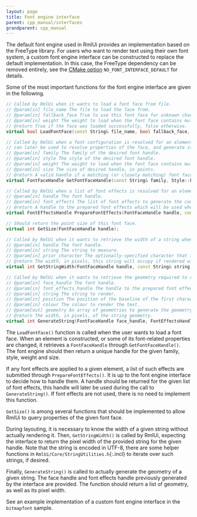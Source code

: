 ```yaml
---
layout: page
title: Font engine interface
parent: cpp_manual/interfaces
grandparent: cpp_manual
---
```


The default font engine used in RmlUi provides an implementation based on the FreeType library. For users who want to render text using their own font system, a custom font engine interface can be constructed to replace the default implementation. In this case, the FreeType dependency can be removed entirely, see the [CMake option](../building_with_cmake.html#cmake-options) `NO_FONT_INTERFACE_DEFAULT` for details.

Some of the most important functions for the font engine interface are given in the following.

```cpp
// Called by RmlUi when it wants to load a font face from file.
// @param[in] file_name The file to load the face from.
// @param[in] fallback_face True to use this font face for unknown characters in other font faces.
// @param[in] weight The weight to load when the font face contains multiple weights, otherwise the weight to register the font as.
// @return True if the face was loaded successfully, false otherwise.
virtual bool LoadFontFace(const String& file_name, bool fallback_face, Style::FontWeight weight);

// Called by RmlUi when a font configuration is resolved for an element. Should return a handle that 
// can later be used to resolve properties of the face, and generate string geometry to be rendered.
// @param[in] family The family of the desired font handle.
// @param[in] style The style of the desired font handle.
// @param[in] weight The weight to load when the font face contains multiple weights, otherwise the weight to register the font as.
// @param[in] size The size of desired handle, in points.
// @return A valid handle if a matching (or closely matching) font face was found, NULL otherwise.
virtual FontFaceHandle GetFontFaceHandle(const String& family, Style::FontStyle style, Style::FontWeight weight, int size);

// Called by RmlUi when a list of font effects is resolved for an element with a given font face.
// @param[in] handle The font handle.
// @param[in] font_effects The list of font effects to generate the configuration for.
// @return A handle to the prepared font effects which will be used when generating geometry for a string.
virtual FontEffectsHandle PrepareFontEffects(FontFaceHandle handle, const FontEffectList &font_effects);

// Should return the point size of this font face.
virtual int GetSize(FontFaceHandle handle);

// Called by RmlUi when it wants to retrieve the width of a string when rendered with this handle.
// @param[in] handle The font handle.
// @param[in] string The string to measure.
// @param[in] prior_character The optionally-specified character that immediately precedes the string. This may have an impact on the string width due to kerning.
// @return The width, in pixels, this string will occupy if rendered with this handle.
virtual int GetStringWidth(FontFaceHandle handle, const String& string, Character prior_character = Character::Null);

// Called by RmlUi when it wants to retrieve the geometry required to render a single line of text.
// @param[in] face_handle The font handle.
// @param[in] font_effects_handle The handle to the prepared font effects for which the geometry should be generated.
// @param[in] string The string to render.
// @param[in] position The position of the baseline of the first character to render.
// @param[in] colour The colour to render the text.
// @param[out] geometry An array of geometries to generate the geometry into.
// @return The width, in pixels, of the string geometry.
virtual int GenerateString(FontFaceHandle face_handle, FontEffectsHandle font_effects_handle, const String& string, const Vector2f& position, const Colourb& colour, GeometryList& geometry);
```

The `LoadFontFace()` function is called when the user wants to load a font face. When an element is constructed, or some of its font-related properties are changed, it retrieves a `FontFaceHandle` through `GetFontFaceHandle()`. The font engine should then return a unique handle for the given family, style, weight and size.

If any font effects are applied to a given element, a list of such effects are submitted through `PrepareFontEffects()`. It is up to the font engine interface to decide how to handle them. A handle should be returned for the given list of font effects, this handle will later be used during the call to `GenerateString()`. If font effects are not used, there is no need to implement this function.

`GetSize()` is among several functions that should be implemented to allow RmlUi to query properties of the given font face. 

During layouting, it is necessary to know the width of a given string without actually rendering it. Then, `GetStringWidth()` is called by RmlUi, expecting the interface to return the pixel width of the provided string for the given handle. Note that the string is encoded in UTF-8, there are some helper functions in `RmlUi/Core/StringUtilities.h`{:.incl} to iterate over such strings, if desired.

Finally, `GenerateString()` is called to actually generate the geometry of a given string. The face handle and font effects handle previously generated by the interface are provided. The function should return a list of geometry, as well as its pixel width.

See an example implementation of a custom font engine interface in the `bitmapfont` sample.
